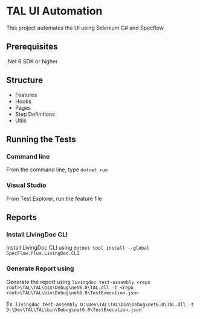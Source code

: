 ﻿# TAL UI Automation

This project automates the UI using Selenium C# and Specflow.

## Prerequisites
.Net 6 SDK or higher

## Structure
- Features
- Hooks
- Pages
- Step Definitions
- Utils
## Running the Tests
### Command line
From the command line, type `dotnet run`
### Visual Studio
From Test Explorer, run the feature file

## Reports
### Install LivingDoc CLI
Install LivingDoc CLI using `dotnet tool install --global SpecFlow.Plus.LivingDoc.CLI`
### Generate Report using
Generate the report using `livingdoc test-assembly <repo root>\TAL\TAL\bin\Debug\net6.0\TAL.dll -t <repo root>\TAL\TAL\bin\Debug\net6.0\TestExecution.json`

Ex. `livingdoc test-assembly D:\Dev\TAL\TAL\bin\Debug\net6.0\TAL.dll -t D:\Dev\TAL\TAL\bin\Debug\net6.0\TestExecution.json`